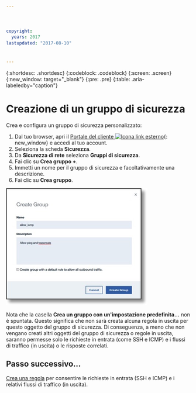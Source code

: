 ```yaml
---



copyright:
  years: 2017
lastupdated: "2017-08-10"


---
```


{:shortdesc: .shortdesc}
{:codeblock: .codeblock}
{:screen: .screen}
{:new_window: target="_blank"}
{:pre: .pre}
{:table: .aria-labeledby="caption"}

# Creazione di un gruppo di sicurezza
Crea e configura un gruppo di sicurezza personalizzato:

1. Dal tuo browser, apri il [Portale del cliente ![Icona link esterno](../../icons/launch-glyph.svg "Icona link esterno")](https://control.softlayer.com/){: new_window} e accedi al tuo account.
2.	Seleziona la scheda **Sicurezza**.
3. Da **Sicurezza di rete** seleziona **Gruppi di sicurezza**.
4.	Fai clic su **Crea gruppo +**.
5.	Immetti un nome per il gruppo di sicurezza e facoltativamente una descrizione.
6. Fai clic su **Crea gruppo**.

![Crea un gruppo di sicurezza](./images/create_sg.jpg)

Nota che la casella **Crea un gruppo con un'impostazione predefinita…** non è spuntata. Questo significa che non sarà creata alcuna regola in uscita per questo oggetto del gruppo di sicurezza. Di conseguenza, a meno che non vengano creati altri oggetti del gruppo di sicurezza o regole in uscita, saranno permesse solo le richieste in entrata (come SSH e ICMP) e i flussi di traffico (in uscita) o le risposte correlati.

## Passo successivo...
[Crea una regola](csg_rule.html) per consentire le richieste in entrata (SSH e ICMP) e i relativi flussi di traffico (in uscita).  
